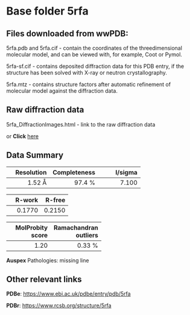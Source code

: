 # Base folder 5rfa

## Files downloaded from wwPDB:

5rfa.pdb and 5rfa.cif - contain the coordinates of the threedimensional molecular model, and can be viewed with, for example, Coot or Pymol.

5rfa-sf.cif - contains deposited diffraction data for this PDB entry, if the structure has been solved with X-ray or neutron crystallography.

5rfa.mtz - contains structure factors after automatic refinement of molecular model against the diffraction data.

## Raw diffraction data

5rfa_DiffractionImages.html - link to the raw diffraction data 

or **Click** [here](https://zenodo.org/record/3731288) 

## Data Summary
|   | Resolution | Completeness| I/sigma |
|---|-------------:|----------------:|--------------:|
|   |1.52 Å|97.4  %|<img width=50/>7.100|

|   | **R-work**| **R-free**   
|---|-------------:|----------------:|           
||0.1770|0.2150|

|   |**MolProbity<br>score**| **Ramachandran<br>outliers** 
|---|-------------:|----------------:|
||1.20|0.33 %|

**Auspex** Pathologies: missing line

 

## Other relevant links 
**PDBe**:  https://www.ebi.ac.uk/pdbe/entry/pdb/5rfa
 
**PDBr**: https://www.rcsb.org/structure/5rfa 

